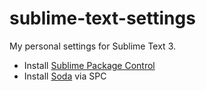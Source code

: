 sublime-text-settings
=====================

My personal settings for Sublime Text 3.

- Install [Sublime Package Control](https://packagecontrol.io/installation)
- Install [Soda](https://github.com/buymeasoda/soda-theme) via SPC